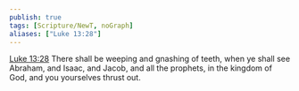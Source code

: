 ```yaml
---
publish: true
tags: [Scripture/NewT, noGraph]
aliases: ["Luke 13:28"]
---
```

[Luke 13:28](https://churchofjesuschrist.org/study/scriptures/nt/luke/13?lang=eng&id=p28#p28) There shall be weeping and gnashing of teeth, when ye shall see Abraham, and Isaac, and Jacob, and all the prophets, in the kingdom of God, and you yourselves thrust out.
